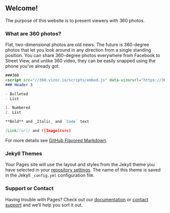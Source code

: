 ## Welcome!
The purpose of this website is to present viewers with 360 photos.
### What are 360 photos?

Flat, two-dimensional photos are old news. The future is 360-degree photos that let you look around in any direction from a single standing position. You can share 360-degree photos everywhere from Facebook to Street View, and unlike 360 video, they can be easily snapped using the phone you’ve already got.

```markdown
###360
<script src="//360.vizor.io/scripts/embed.js" data-vizorurl="https://360.vizor.io/embed/v/wnxw" ></script>
### Header 3

- Bulleted
- List

1. Numbered
2. List

**Bold** and _Italic_ and `Code` text

[Link](url) and ![Image](src)
```

For more details see [GitHub Flavored Markdown](https://guides.github.com/features/mastering-markdown/).

### Jekyll Themes

Your Pages site will use the layout and styles from the Jekyll theme you have selected in your [repository settings](https://github.com/Aveyonce/Aveyonce.github.io/settings). The name of this theme is saved in the Jekyll `_config.yml` configuration file.

### Support or Contact

Having trouble with Pages? Check out our [documentation](https://help.github.com/categories/github-pages-basics/) or [contact support](https://github.com/contact) and we’ll help you sort it out.
